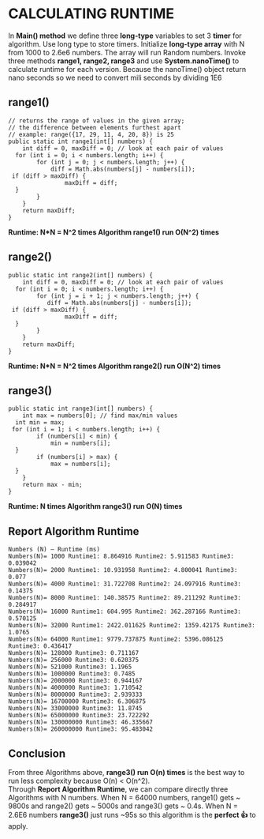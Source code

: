 # CALCULATING RUNTIME

In **Main() method** we define three **long-type** variables to set 3 **timer** for algorithm. Use long type to store timers. Initialize **long-type array** with N from 1000 to 2.6e6 numbers. The array will run Random numbers.
Invoke three methods **range1, range2, range3** and use **System.nanoTime()** to calculate runtime for each version. Because the nanoTime() object return nano seconds so we need to convert mili seconds by dividing 1E6
## range1()
```
// returns the range of values in the given array;  
// the difference between elements furthest apart  
// example: range({17, 29, 11, 4, 20, 8}) is 25  
public static int range1(int[] numbers) {  
    int diff = 0, maxDiff = 0; // look at each pair of values  
  for (int i = 0; i < numbers.length; i++) {  
        for (int j = 0; j < numbers.length; j++) {  
            diff = Math.abs(numbers[j] - numbers[i]);  
 if (diff > maxDiff) {  
                maxDiff = diff;  
  }  
        }  
    }  
    return maxDiff;  
}
```
**Runtime: N*N = N^2 times
Algorithm range1() run O(N^2) times**
## range2()
```
public static int range2(int[] numbers) {  
    int diff = 0, maxDiff = 0; // look at each pair of values  
  for (int i = 0; i < numbers.length; i++) {  
        for (int j = i + 1; j < numbers.length; j++) {  
           diff = Math.abs(numbers[j] - numbers[i]);  
 if (diff > maxDiff) {  
                maxDiff = diff;  
  }  
        }  
    }  
    return maxDiff;  
}
```
**Runtime: N*N = N^2 times
Algorithm range2() run O(N^2) times**

## range3()
```
public static int range3(int[] numbers) {  
    int max = numbers[0]; // find max/min values  
  int min = max;  
 for (int i = 1; i < numbers.length; i++) {  
        if (numbers[i] < min) {  
            min = numbers[i];  
  }  
        if (numbers[i] > max) {  
            max = numbers[i];  
  }  
    }  
    return max - min;  
}
```
**Runtime: N times
Algorithm range3() run O(N) times**

## Report Algorithm Runtime
```
Numbers (N) – Runtime (ms)  
Numbers(N)= 1000 Runtime1: 8.864916 Runtime2: 5.911583 Runtime3: 0.039042
Numbers(N)= 2000 Runtime1: 10.931958 Runtime2: 4.800041 Runtime3: 0.077
Numbers(N)= 4000 Runtime1: 31.722708 Runtime2: 24.097916 Runtime3: 0.14375
Numbers(N)= 8000 Runtime1: 140.38575 Runtime2: 89.211292 Runtime3: 0.284917
Numbers(N)= 16000 Runtime1: 604.995 Runtime2: 362.287166 Runtime3: 0.570125
Numbers(N)= 32000 Runtime1: 2422.011625 Runtime2: 1359.42175 Runtime3: 1.0765
Numbers(N)= 64000 Runtime1: 9779.737875 Runtime2: 5396.086125 Runtime3: 0.436417
Numbers(N)= 128000 Runtime3: 0.711167
Numbers(N)= 256000 Runtime3: 0.620375
Numbers(N)= 521000 Runtime3: 1.1965
Numbers(N)= 1000000 Runtime3: 0.7485
Numbers(N)= 2000000 Runtime3: 0.944167
Numbers(N)= 4000000 Runtime3: 1.710542
Numbers(N)= 8000000 Runtime3: 2.939333
Numbers(N)= 16700000 Runtime3: 6.306875
Numbers(N)= 33000000 Runtime3: 11.8745
Numbers(N)= 65000000 Runtime3: 23.722292
Numbers(N)= 130000000 Runtime3: 46.335667
Numbers(N)= 260000000 Runtime3: 95.483042

```
## Conclusion
From three Algorithms above, __range3() run O(n) times__ is the best way to run less complexity because O(n) < O(n^2).  
Through **Report Algorithm Runtime**, we can compare directly three Algorithms with N numbers. When N = 64000 numbers, range1() gets ~ 9800s and range2() gets ~ 5000s and range3() gets ~ 0.4s. When N = 2.6E6 numbers **range3()** just runs ~95s so this algorithm is the **perfect 👍** to apply. 




```
